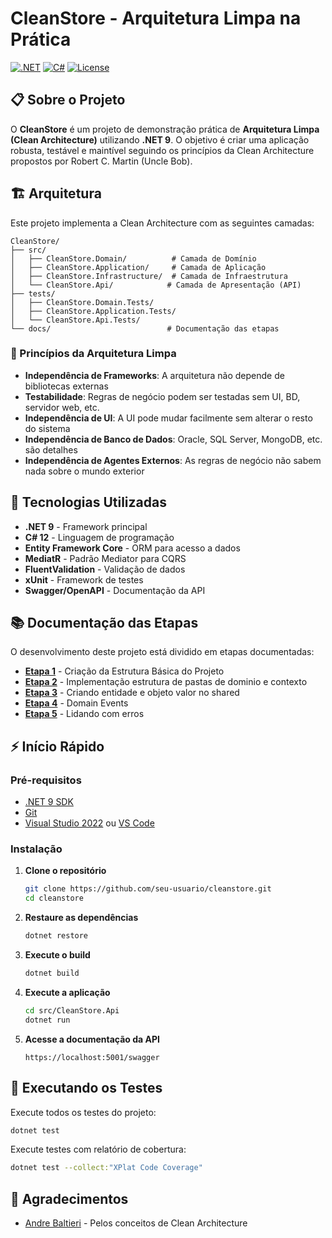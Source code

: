 # CleanStore - Arquitetura Limpa na Prática

[![.NET](https://img.shields.io/badge/.NET-9.0-blue.svg)](https://dotnet.microsoft.com/)
[![C#](https://img.shields.io/badge/C%23-12.0-green.svg)](https://docs.microsoft.com/en-us/dotnet/csharp/)
[![License](https://img.shields.io/badge/license-MIT-blue.svg)](LICENSE)

## 📋 Sobre o Projeto

O **CleanStore** é um projeto de demonstração prática de **Arquitetura Limpa (Clean Architecture)** utilizando **.NET 9**. O objetivo é criar uma aplicação robusta, testável e maintível seguindo os princípios da Clean Architecture propostos por Robert C. Martin (Uncle Bob).

## 🏗️ Arquitetura

Este projeto implementa a Clean Architecture com as seguintes camadas:

```
CleanStore/
├── src/
│   ├── CleanStore.Domain/          # Camada de Domínio
│   ├── CleanStore.Application/     # Camada de Aplicação
│   ├── CleanStore.Infrastructure/  # Camada de Infraestrutura
│   └── CleanStore.Api/            # Camada de Apresentação (API)
├── tests/
│   ├── CleanStore.Domain.Tests/
│   ├── CleanStore.Application.Tests/
│   └── CleanStore.Api.Tests/
└── docs/                          # Documentação das etapas
```

### 🎯 Princípios da Arquitetura Limpa

- **Independência de Frameworks**: A arquitetura não depende de bibliotecas externas
- **Testabilidade**: Regras de negócio podem ser testadas sem UI, BD, servidor web, etc.
- **Independência de UI**: A UI pode mudar facilmente sem alterar o resto do sistema
- **Independência de Banco de Dados**: Oracle, SQL Server, MongoDB, etc. são detalhes
- **Independência de Agentes Externos**: As regras de negócio não sabem nada sobre o mundo exterior

## 🚀 Tecnologias Utilizadas

- **.NET 9** - Framework principal
- **C# 12** - Linguagem de programação
- **Entity Framework Core** - ORM para acesso a dados
- **MediatR** - Padrão Mediator para CQRS
- **FluentValidation** - Validação de dados
- **xUnit** - Framework de testes
- **Swagger/OpenAPI** - Documentação da API

## 📚 Documentação das Etapas

O desenvolvimento deste projeto está dividido em etapas documentadas:

- **[Etapa 1](docs/etapa-01-estrutura-basica.md)** - Criação da Estrutura Básica do Projeto
- **[Etapa 2](docs/etapa-02-dominios-e-contextos.md)** - Implementação estrutura de pastas de dominio e contexto
- **[Etapa 3](docs/etapa-03-entidade-e-objeto-valor.md)** - Criando entidade e objeto valor no shared
- **[Etapa 4](docs/etapa-04-domain-events.md)** - Domain Events
- **[Etapa 5](docs/etapa-05-lidando-com-erros.md)** - Lidando com erros

## ⚡ Início Rápido

### Pré-requisitos

- [.NET 9 SDK](https://dotnet.microsoft.com/download/dotnet/9.0)
- [Git](https://git-scm.com/)
- [Visual Studio 2022](https://visualstudio.microsoft.com/) ou [VS Code](https://code.visualstudio.com/)

### Instalação

1. **Clone o repositório**
   ```bash
   git clone https://github.com/seu-usuario/cleanstore.git
   cd cleanstore
   ```

2. **Restaure as dependências**
   ```bash
   dotnet restore
   ```

3. **Execute o build**
   ```bash
   dotnet build
   ```

4. **Execute a aplicação**
   ```bash
   cd src/CleanStore.Api
   dotnet run
   ```

5. **Acesse a documentação da API**
   ```
   https://localhost:5001/swagger
   ```

## 🧪 Executando os Testes

Execute todos os testes do projeto:

```bash
dotnet test
```

Execute testes com relatório de cobertura:

```bash
dotnet test --collect:"XPlat Code Coverage"
```

## 🙏 Agradecimentos

- [Andre Baltieri](https://github.com/balta-io/2506) - Pelos conceitos de Clean Architecture
